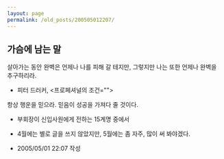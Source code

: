 ```yaml
---
layout: page
permalink: /old_posts/200505012207/
---
```


## 가슴에 남는 말

살아가는 동안 완벽은 언제나 나를 피해 갈 테지만, 그렇지만 나는 또한 언제나 완벽을 추구하리라.
 - 피터 드러커, <프로페셔널의 조건="">

항상 행운을 믿으라. 믿음이 성공을 가져다 줄 것이다.
 - 부회장이 신입사원에게 전하는 15계명 중에서





* 4월에는 별로 글을 쓰지 않았지만, 5월에는 좀 자주, 많이 써 봐야겠다.
       


- 2005/05/01 22:07 작성